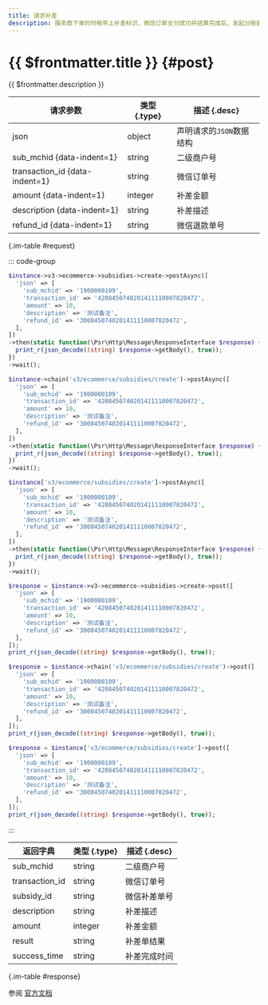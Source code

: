 ```yaml
---
title: 请求补差
description: 服务商下单的时候带上补差标识，微信订单支付成功并结算完成后，发起分账前，调用该口进行补差。
---
```


# {{ $frontmatter.title }} {#post}

{{ $frontmatter.description }}

| 请求参数 | 类型 {.type} | 描述 {.desc}
| --- | --- | ---
| json | object | 声明请求的`JSON`数据结构
| sub_mchid {data-indent=1} | string | 二级商户号
| transaction_id {data-indent=1} | string | 微信订单号
| amount {data-indent=1} | integer | 补差金额
| description {data-indent=1} | string | 补差描述
| refund_id {data-indent=1} | string | 微信退款单号

{.im-table #request}

::: code-group

```php [异步纯链式]
$instance->v3->ecommerce->subsidies->create->postAsync([
  'json' => [
    'sub_mchid' => '1900000109',
    'transaction_id' => '4208450740201411110007820472',
    'amount' => 10,
    'description' => '测试备注',
    'refund_id' => '3008450740201411110007820472',
  ],
])
->then(static function(\Psr\Http\Message\ResponseInterface $response) {
  print_r(json_decode((string) $response->getBody(), true));
})
->wait();
```

```php [异步声明式]
$instance->chain('v3/ecommerce/subsidies/create')->postAsync([
  'json' => [
    'sub_mchid' => '1900000109',
    'transaction_id' => '4208450740201411110007820472',
    'amount' => 10,
    'description' => '测试备注',
    'refund_id' => '3008450740201411110007820472',
  ],
])
->then(static function(\Psr\Http\Message\ResponseInterface $response) {
  print_r(json_decode((string) $response->getBody(), true));
})
->wait();
```

```php [异步属性式]
$instance['v3/ecommerce/subsidies/create']->postAsync([
  'json' => [
    'sub_mchid' => '1900000109',
    'transaction_id' => '4208450740201411110007820472',
    'amount' => 10,
    'description' => '测试备注',
    'refund_id' => '3008450740201411110007820472',
  ],
])
->then(static function(\Psr\Http\Message\ResponseInterface $response) {
  print_r(json_decode((string) $response->getBody(), true));
})
->wait();
```

```php [同步纯链式]
$response = $instance->v3->ecommerce->subsidies->create->post([
  'json' => [
    'sub_mchid' => '1900000109',
    'transaction_id' => '4208450740201411110007820472',
    'amount' => 10,
    'description' => '测试备注',
    'refund_id' => '3008450740201411110007820472',
  ],
]);
print_r(json_decode((string) $response->getBody(), true));
```

```php [同步声明式]
$response = $instance->chain('v3/ecommerce/subsidies/create')->post([
  'json' => [
    'sub_mchid' => '1900000109',
    'transaction_id' => '4208450740201411110007820472',
    'amount' => 10,
    'description' => '测试备注',
    'refund_id' => '3008450740201411110007820472',
  ],
]);
print_r(json_decode((string) $response->getBody(), true));
```

```php [同步属性式]
$response = $instance['v3/ecommerce/subsidies/create']->post([
  'json' => [
    'sub_mchid' => '1900000109',
    'transaction_id' => '4208450740201411110007820472',
    'amount' => 10,
    'description' => '测试备注',
    'refund_id' => '3008450740201411110007820472',
  ],
]);
print_r(json_decode((string) $response->getBody(), true));
```

:::

| 返回字典 | 类型 {.type} | 描述 {.desc}
| --- | --- | ---
| sub_mchid | string | 二级商户号
| transaction_id | string | 微信订单号
| subsidy_id | string | 微信补差单号
| description | string | 补差描述
| amount | integer | 补差金额
| result | string | 补差单结果
| success_time | string | 补差完成时间

{.im-table #response}

参阅 [官方文档](https://pay.weixin.qq.com/wiki/doc/apiv3/wxpay/ecommerce/subsidies/chapter3_1.shtml)

